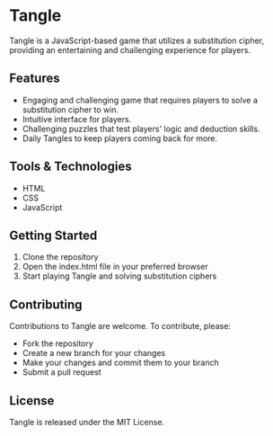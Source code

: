 # Tangle

Tangle is a JavaScript-based game that utilizes a substitution cipher, providing an entertaining and challenging experience for players.

## Features

- Engaging and challenging game that requires players to solve a substitution cipher to win.
- Intuitive interface for players.
- Challenging puzzles that test players' logic and deduction skills.
- Daily Tangles to keep players coming back for more.

## Tools & Technologies

- HTML
- CSS
- JavaScript

## Getting Started

1. Clone the repository
2. Open the index.html file in your preferred browser
3. Start playing Tangle and solving substitution ciphers

## Contributing
Contributions to Tangle are welcome. To contribute, please:

- Fork the repository
- Create a new branch for your changes
- Make your changes and commit them to your branch
- Submit a pull request

## License

Tangle is released under the MIT License.

